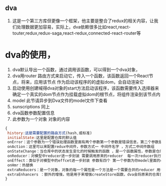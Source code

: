 ## dva 
1.  这是一个第三方库但更像一个框架，他主要是整合了redux的相关内容，让我们处理数据更加容易，实际上，dva依赖很多比如react,react-touter,redux,redux-saga,react-redux,connected-react-router等
# dva的使用，
1. dva默认导出一个函数，通过调用该函数，可以得到一个dva对象，
2. dva用router 路由方式来启动它，传入一个函数，该函数返回一个React节点，将来，应用该节点 作为启动该程序的的虚拟dom，会自动渲染它
3. 启动使用创建喊得dva对象的start方法启动该程序，该函数需要传入选择器来确定一个真实的dom节点作为挂载虚拟dom的根节点，将组件渲染到该节点内
4. model 此节请异步到Dva文件的model文件下查看
5. sunscriptions 同上
6. dva函数参数配置信息
 1. 此参数为一个对象 对象的内容
 ```js
 {
  history:这是需要配置的路由方式(hash,或标准)
  initialState:这里是配置仓库的默认值
  onError：这个参数为一个错误处理函数里面有两个参数第一个参数是错误信息，第二个参数是action触发函数dispatch
  onAction：这里可以来配置redux中间件，参数方式一 中间件名字 ，方式二中间件数组
  onStateChange：当仓库中的状态发生变化的时候触发的函数 ，是一个函数属性，参数是仓库中的值
  onReducer：对模型中reducer进一步封装 需要调用原来的reducer  每一次reducer执行之前都会调用
  onEffect：类似于对模型中的effcet进一步封装 参数有四个 第一个参数为你model里面的effcetd第二个参数为
  onHmr：热替换
  extraReducers：是一个对象，对象的每一个属性是一个方法是一个需要合并的reducer 用于配置额外的reducer函数
  extraEnhancers ：额外的增强，他是用于来增强createStore函数，dva会将原来的仓库创建函数作为参数传递，放回一个新的用于创建仓库的函数 传递的函数因为一个数组形式的传递，考虑有多个增强
 }
 ```